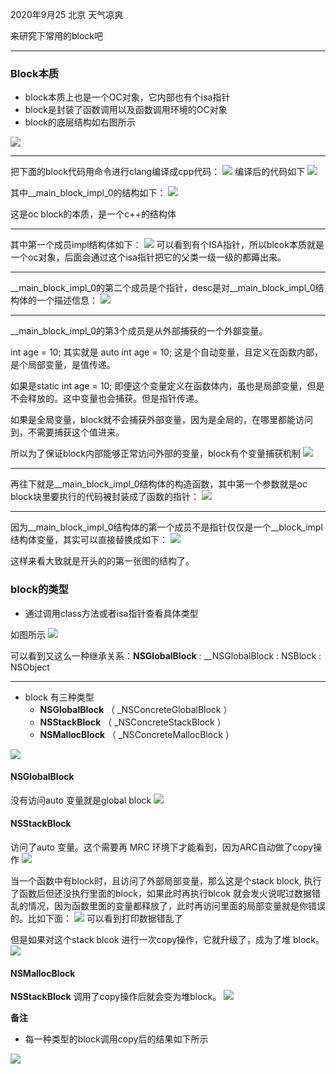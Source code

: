 2020年9月25 北京  天气凉爽

来研究下常用的block吧
***
### Block本质
* block本质上也是一个OC对象，它内部也有个isa指针
* block是封装了函数调用以及函数调用环境的OC对象
* block的底层结构如右图所示

![](resource/06/01.png)
***
把下面的block代码用命令进行clang编译成cpp代码：
![](resource/06/02.png)
编译后的代码如下
![](resource/06/03.png)

 其中__main_block_impl_0的结构如下：
 ![](resource/06/04.png)

这是oc block的本质，是一个c++的结构体 

***

其中第一个成员impl结构体如下：
![](resource/06/05.png)
  可以看到有个ISA指针，所以blcok本质就是一个oc对象，后面会通过这个isa指针把它的父类一级一级的都薅出来。
  
***

__main_block_impl_0的第二个成员是个指针，desc是对__main_block_impl_0结构体的一个描述信息：
![](resource/06/06.png)

***

__main_block_impl_0的第3个成员是从外部捕获的一个外部变量。

int age = 10; 其实就是 auto int age = 10; 这是个自动变量，且定义在函数内部，是个局部变量，是值传递。

如果是static int age = 10; 即便这个变量定义在函数体内，虽也是局部变量，但是不会释放的。这中变量也会捕获。但是指针传递。

如果是全局变量，block就不会捕获外部变量，因为是全局的，在哪里都能访问到，不需要捕获这个值进来。

所以为了保证block内部能够正常访问外部的变量，block有个变量捕获机制
![](resource/06/09.png)

***

再往下就是__main_block_impl_0结构体的构造函数，其中第一个参数就是oc block块里要执行的代码被封装成了函数的指针：
![](resource/06/07.png)

***

因为__main_block_impl_0结构体的第一个成员不是指针仅仅是一个__block_impl结构体变量，其实可以直接替换成如下： 
![](resource/06/08.png)

这样来看大致就是开头的的第一张图的结构了。

### block的类型* 通过调用class方法或者isa指针查看具体类型

如图所示
![](resource/06/16.png)

可以看到又这么一种继承关系：__NSGlobalBlock__ : __NSGlobalBlock : NSBlock : NSObject

***

* block 有三种类型
    * __NSGlobalBlock__ （ _NSConcreteGlobalBlock ）
    * __NSStackBlock__ （ _NSConcreteStackBlock ）
    * __NSMallocBlock__ （ _NSConcreteMallocBlock ）

![](resource/06/11.png)
#### __NSGlobalBlock__
没有访问auto 变量就是global block 
![](resource/06/18.png)
#### __NSStackBlock__
访问了auto 变量。这个需要再 MRC 环境下才能看到，因为ARC自动做了copy操作
![](resource/06/19.png)

当一个函数中有block时，且访问了外部局部变量，那么这是个stack block, 执行了函数后但还没执行里面的block，如果此时再执行blcok 就会发火说呢过数据错乱的情况，因为函数里面的变量都释放了，此时再访问里面的局部变量就是你错误的。比如下面：
![](resource/06/21.png)
可以看到打印数据错乱了

但是如果对这个stack blcok 进行一次copy操作，它就升级了，成为了堆 block。
![](resource/06/22.png)

#### __NSMallocBlock__
__NSStackBlock__ 调用了copy操作后就会变为堆block。
![](resource/06/23.png)


**备注**
* 每一种类型的block调用copy后的结果如下所示

![](resource/06/24.png)

